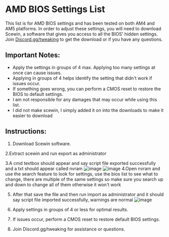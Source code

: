 # AMD BIOS Settings List

This list is for AMD BIOS settings and has been tested on both AM4 and AM5 platforms. In order to adjust these settings, you will need to download Scewin, a software that gives you access to all the BIOS' hidden settings. Join [Discord.gg/tweaking](https://discord.gg/tweaking) to get the download or if you have any questions.

## Important Notes:
- Apply the settings in groups of 4 max. Applying too many settings at once can cause issues. 
- Applying in groups of 4 helps identify the setting that didn't work if issues occur.
- If something goes wrong, you can perform a CMOS reset to restore the BIOS to default settings.
- I am not responsible for any damages that may occur while using this list.
-  I did not make scewin, I simply added it on into the downloads to make it easier to download

## Instructions:
1. Download Scewin software.

2.Extract scewin and run export as administrator

3.A cmd textbox should appear and say script file exported successfully and a txt should appear called nvram
![image](https://github.com/970user/Amd-bios-list-scewin/assets/143340233/732eb1ad-15f8-4a0c-a5b5-daf935fd4afe)
![image](https://github.com/970user/Amd-bios-list-scewin/assets/143340233/8ab6c78b-ab5a-4cfc-ad6e-6f0d620a826a)
4.Open nvram and use the search feature to look for settings, use the bios list to see what to change, there are multiple of the same settings so make sure you search up and down to change all of them otherwise it won't work

5. After that save the file and then run import as administrator and it should say script file imported successfully, warnings are normal
![image](https://github.com/970user/Amd-bios-list-scewin/assets/143340233/cd90f244-8f3e-4bc7-8f66-bae036e1225f)

6. Apply settings in groups of 4 or less for optimal results.

7. If issues occur, perform a CMOS reset to restore default BIOS settings. 

8. Join Discord.gg/tweaking for assistance or questions.
